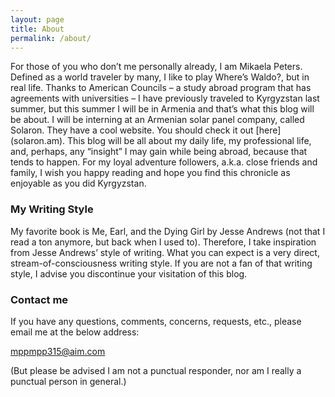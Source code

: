 ```yaml
---
layout: page
title: About
permalink: /about/
---
```


For those of you who don’t me personally already, I am Mikaela Peters. Defined as a world traveler by many, I like to play Where’s Waldo?, but in real life. Thanks to American Councils – a study abroad program that has agreements with universities – I have previously traveled to Kyrgyzstan last summer, but this summer I will be in Armenia and that’s what this blog will be about. I will be interning at an Armenian solar panel company, called Solaron. They have a cool website. You should check it out [here] (solaron.am).
This blog will be all about my daily life, my professional life, and, perhaps, any “insight” I may gain while being abroad, because that tends to happen. For my loyal adventure followers, a.k.a. close friends and family, I wish you happy reading and hope you find this chronicle as enjoyable as you did Kyrgyzstan. 


### My Writing Style

My favorite book is Me, Earl, and the Dying Girl by Jesse Andrews (not that I read a ton anymore, but back when I used to). Therefore, I take inspiration from Jesse Andrews’ style of writing. What you can expect is a very direct, stream-of-consciousness writing style. If you are not a fan of that writing style, I advise you discontinue your visitation of this blog.

### Contact me

If you have any questions, comments, concerns, requests, etc., please email me at the below address:

[mppmpp315@aim.com](mailto:mppmpp315@aim.com)

(But please be advised I am not a punctual responder, nor am I really a punctual person in general.)
